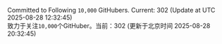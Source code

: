 Committed to Following `10,000` GitHubers. Current: <!-- FOLLOWING_COUNT -->302<!-- FOLLOWING_COUNT --> (Update at UTC <!-- LAST_UPDATED -->2025-08-28 12:32:45<!-- LAST_UPDATED -->)<br>
致力于关注`10,000`个GitHuber。当前：<!-- FOLLOWING_COUNT -->302<!-- FOLLOWING_COUNT --> (更新于北京时间 <!-- LAST_UPDATED_CST -->2025-08-28 20:32:45<!-- LAST_UPDATED_CST -->)
